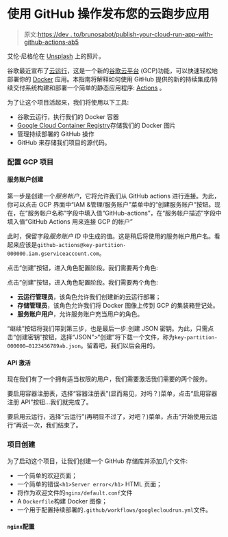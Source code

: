 # 使用 GitHub 操作发布您的云跑步应用

> 原文:[https://dev . to/brunosabot/publish-your-cloud-run-app-with-github-actions-ab5](https://dev.to/brunosabot/publish-your-cloud-run-app-with-github-actions-ab5)

艾伦·尼格伦在 [Unsplash](https://unsplash.com) 上的照片。

谷歌最近宣布了[云运行](https://cloud.google.com/run/)，这是一个新的[谷歌云平台](https://cloud.google.com/gcp/?utm_source=google&utm_medium=cpc&utm_campaign=na-US-all-en-dr-bkws-all-all-trial-p-dr-1007179&utm_content=text-ad-lpsitelinkCCexp2-any-DEV_c-CRE_113120493247-ADGP_Hybrid+%7C+AW+SEM+%7C+BKWS+%7C+US+%7C+en+%7C+Multi+~+Cloud+Platform-KWID_43700011014879364-kwd-10876442192&utm_term=KW_cloud%20platform-ST_cloud+platform&gclid=CjwKCAjw2qHsBRAGEiwAMbPoDG8AYhrx-uAWd-_A5PQbzTIHw7LCFPa1E54xXPqJj3nMh1K3Wt55ChoCNG4QAvD_BwE) (GCP)功能，可以快速轻松地部署你的 [Docker](https://www.docker.com/) 应用。本指南将解释如何使用 GitHub 提供的新的持续集成/持续交付系统构建和部署一个简单的静态应用程序: [Actions](https://github.com/features/actions) 。

为了让这个项目活起来，我们将使用以下工具:

*   谷歌云运行，执行我们的 Docker 容器
*   [Google Cloud Container Registry](https://cloud.google.com/container-registry/)存储我们的 Docker 图片
*   管理持续部署的 GitHub 操作
*   GitHub 来存储我们项目的源代码。

### [](#configure-the-gcp%C2%A0project)配置 GCP 项目

#### [](#service-account%C2%A0creation)服务账户创建

第一步是创建一个*服务帐户*，它将允许我们从 GitHub actions 进行连接。为此，你可以点击 GCP 界面中“IAM &管理/服务账户”菜单中的“创建服务账户”按钮。现在，在“服务帐户名称”字段中填入值“GitHub-actions”，在“服务帐户描述”字段中填入值“GitHub Actions 用来连接 GCP 的帐户”

此时，保留字段*服务账户 ID* 中生成的值。这是稍后将使用的服务帐户用户名。看起来应该是`github-actions@key-partition-000000.iam.gserviceaccount.com`。

点击“创建”按钮，进入角色配置阶段。我们需要两个角色:

点击“创建”按钮，进入角色配置阶段。我们需要两个角色:

*   **云运行管理员**，该角色允许我们创建新的云运行部署；
*   **存储管理员**，该角色允许我们将 Docker 图像上传到 GCP 的集装箱登记处。
*   **服务账户用户**，允许服务账户充当用户的角色。

“继续”按钮将我们带到第三步，也是最后一步:创建 JSON 密钥。为此，只需点击“创建密钥”按钮，选择“JSON”>“创建”将下载一个文件，称为`key-partition-000000–0123456789ab.json`。留着吧，我们以后会用的。

#### [](#api-activation)API 激活

现在我们有了一个拥有适当权限的用户，我们需要激活我们需要的两个服务。

要启用容器注册表，选择“容器注册表”(显而易见，对吗？)菜单，点击“启用容器注册 API”按钮…我们就完成了。

要启用云运行，选择“云运行”(再明显不过了，对吧？)菜单，点击“开始使用云运行”再说一次，我们结束了。

### [](#project-creation)项目创建

为了启动这个项目，让我们创建一个 GitHub 存储库并添加几个文件:

*   一个简单的欢迎页面；
*   一个简单的错误`<h1>Server error</h1>` HTML 页面；
*   将作为欢迎文件的`nginx/default.conf`文件
*   A `Dockerfile`构建 Docker 图像；
*   一个用于配置持续部署的`.github/workflows/googlecloudrun.yml`文件。

#### [](#-raw-nginx-endraw-configuration)`nginx`配置